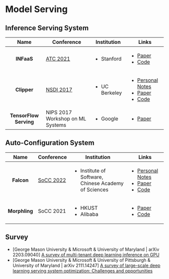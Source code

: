 # Model Serving

## Inference Serving System

|          Name          | Conference                               | Institution                   | Links                                                                                                                                                                                                                                                             |
| :--------------------: | ---------------------------------------- | ----------------------------- | ----------------------------------------------------------------------------------------------------------------------------------------------------------------------------------------------------------------------------------------------------------------- |
|       **INFaaS**       | [ATC 2021](../../Conference/ATC-2021/)   | <ul><li>Stanford</li></ul>    | <ul><li><a href="https://www.usenix.org/conference/atc21/presentation/romero">Paper</a></li><li><a href="https://github.com/stanford-mast/INFaaS">Code</a></li></ul>                                                                                              |
|       **Clipper**      | [NSDI 2017](../../Conference/NSDI-2017/) | <ul><li>UC Berkeley</li></ul> | <ul><li><a href="../../Conference/NSDI-2017/clipper.md">Personal Notes</a></li><li><a href="https://www.usenix.org/conference/nsdi17/technical-sessions/presentation/crankshaw">Paper</a></li><li><a href="https://github.com/ucbrise/clipper">Code</a></li></ul> |
| **TensorFlow Serving** | NIPS 2017 Workshop on ML Systems         | <ul><li>Google</li></ul>      | <ul><li><a href="https://arxiv.org/abs/1712.06139">Paper</a></li></ul>                                                                                                                                                                                            |

## Auto-Configuration System

|      Name     | Conference                                             | Institution                                                          | Links                                                                                                                                                                                                                                                                                                                                  |
| :-----------: | ------------------------------------------------------ | -------------------------------------------------------------------- | -------------------------------------------------------------------------------------------------------------------------------------------------------------------------------------------------------------------------------------------------------------------------------------------------------------------------------------- |
|   **Falcon**  | [SoCC 2022](../../reading-notes/conference/socc-2022/) | <ul><li>Institute of Software, Chinese Academy of Sciences</li></ul> | <ul><li><a href="../../reading-notes/conference/socc-2022/serving-unseen-deep-learning-model-with-near-optimal-configurations-a-fast-adaptive-search-approach.md">Personal Notes</a></li><li><a href="https://dl.acm.org/doi/10.1145/3542929.3563485">Paper</a></li><li><a href="https://github.com/dos-lab/Falcon">Code</a></li></ul> |
| **Morphling** | SoCC 2021                                              | <ul><li>HKUST</li><li>Alibaba</li></ul>                              | <ul><li><a href="https://dl.acm.org/doi/10.1145/3472883.3486987">Paper</a></li><li><a href="https://github.com/kubedl-io/morphling">Code</a></li></ul>                                                                                                                                                                                 |

## Survey

* \[George Mason University & Microsoft & University of Maryland | arXiv 2203.09040] [A survey of multi-tenant deep learning inference on GPU](https://arxiv.org/abs/2203.09040)
* \[George Mason University & Microsoft & University of Pittsburgh & University of Maryland | arXiv 2111.14247] [A survey of large-scale deep learning serving system optimization: Challenges and opportunities](https://arxiv.org/abs/2111.14247)
